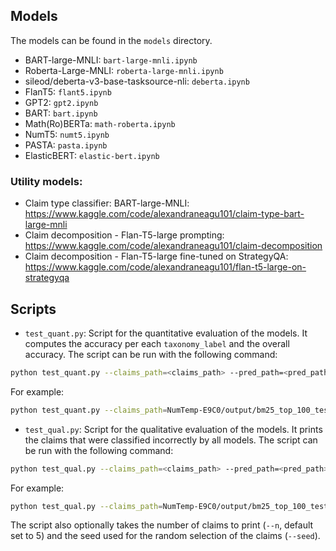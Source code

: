 ## Models

The models can be found in the `models` directory.

 - BART-large-MNLI: `bart-large-mnli.ipynb`
 - Roberta-Large-MNLI: `roberta-large-mnli.ipynb`
 - sileod/deberta-v3-base-tasksource-nli: `deberta.ipynb`
 - FlanT5: `flant5.ipynb`
 - GPT2: `gpt2.ipynb`
 - BART: `bart.ipynb`
 - Math(Ro)BERTa: `math-roberta.ipynb`
 - NumT5: `numt5.ipynb`
 - PASTA: `pasta.ipynb`
 - ElasticBERT: `elastic-bert.ipynb`

### Utility models:

- Claim type classifier: BART-large-MNLI: https://www.kaggle.com/code/alexandraneagu101/claim-type-bart-large-mnli
- Claim decomposition - Flan-T5-large prompting: https://www.kaggle.com/code/alexandraneagu101/claim-decomposition
- Claim decomposition - Flan-T5-large fine-tuned on StrategyQA: https://www.kaggle.com/code/alexandraneagu101/flan-t5-large-on-strategyqa

## Scripts

 - `test_quant.py`: Script for the quantitative evaluation of the models. It computes the accuracy per each `taxonomy_label` and the overall accuracy.
The script can be run with the following command:
```bash
python test_quant.py --claims_path=<claims_path> --pred_path=<pred_path> --gt_path=<ground_truth_path>
```
For example:
```bash
python test_quant.py --claims_path=NumTemp-E9C0/output/bm25_top_100_test --pred_path=./predictions/predictions_deberta.csv --gt_path=ground_truth.csv
```

 - `test_qual.py`: Script for the qualitative evaluation of the models. It prints the claims that were classified incorrectly by all models.
The script can be run with the following command:
```bash
python test_qual.py --claims_path=<claims_path> --pred_path=<pred_path> --gt_path=<ground_truth_path>
```
For example:
```bash
python test_qual.py --claims_path=NumTemp-E9C0/output/bm25_top_100_test --pred_path=./predictions --gt_path=ground_truth.csv
```

The script also optionally takes the number of claims to print (`--n`, default set to 5) and the seed used for the random selection of the claims (`--seed`).
